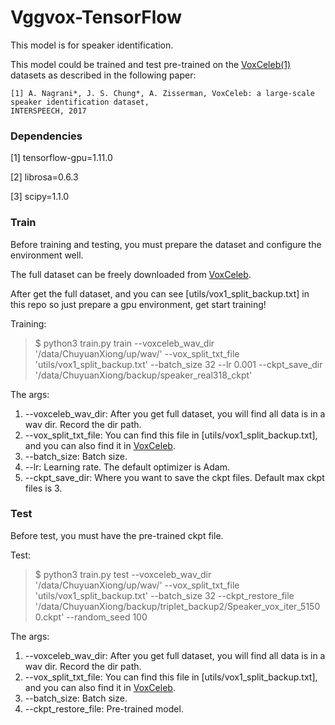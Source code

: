 # Vggvox-TensorFlow

This model is for speaker identification.

This model could be trained and test pre-trained on the [VoxCeleb(1)](http://www.robots.ox.ac.uk/~vgg/data/voxceleb/) datasets as described in the following paper:

```
[1] A. Nagrani*, J. S. Chung*, A. Zisserman, VoxCeleb: a large-scale speaker identification dataset, 
INTERSPEECH, 2017
```



### Dependencies

[1] tensorflow-gpu=1.11.0 

[2] librosa=0.6.3 

[3] scipy=1.1.0   

### Train

Before training and testing, you must prepare the dataset and configure the environment well.

The full dataset can be freely downloaded from [VoxCeleb](http://www.robots.ox.ac.uk/~vgg/data/voxceleb/).

After get the full dataset, and you can see \[utils/vox1_split_backup.txt\] in this repo so just prepare a gpu environment, get start training!

Training:

> $ python3 train.py train --voxceleb_wav_dir '/data/ChuyuanXiong/up/wav/' --vox_split_txt_file 'utils/vox1_split_backup.txt' --batch_size 32 --lr 0.001 --ckpt_save_dir '/data/ChuyuanXiong/backup/speaker_real318_ckpt' 

The args:

1. --voxceleb_wav_dir: After you get full dataset, you will find all data is in a wav dir. Record the dir path.
2. --vox_split_txt_file: You can find this file in \[utils/vox1_split_backup.txt\], and you can also find it in [VoxCeleb](http://www.robots.ox.ac.uk/~vgg/data/voxceleb/).
3. --batch_size: Batch size.
4. --lr: Learning rate. The default optimizer is Adam.
5. --ckpt_save_dir: Where you want to save the ckpt files. Default max ckpt files is 3.

### Test

Before test, you must have the pre-trained ckpt file. 

Test:

> $ python3 train.py test --voxceleb_wav_dir '/data/ChuyuanXiong/up/wav/' --vox_split_txt_file 'utils/vox1_split_backup.txt' --batch_size 32 --ckpt_restore_file '/data/ChuyuanXiong/backup/triplet_backup2/Speaker_vox_iter_51500.ckpt' --random_seed 100

The args:

1. --voxceleb_wav_dir: After you get full dataset, you will find all data is in a wav dir. Record the dir path.
2. --vox_split_txt_file: You can find this file in \[utils/vox1_split_backup.txt\], and you can also find it in [VoxCeleb](http://www.robots.ox.ac.uk/~vgg/data/voxceleb/).
3. --batch_size: Batch size.
5. --ckpt_restore_file: Pre-trained model.


